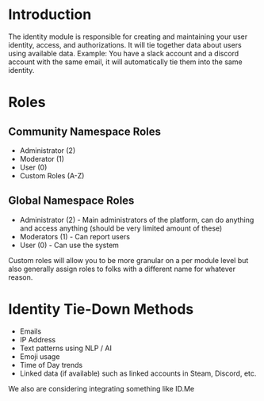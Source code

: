 # Introduction

The identity module is responsible for creating and maintaining your user identity, access, and authorizations.
It will tie together data about users using available data.
Example: You have a slack account and a discord account with the same email, it will automatically tie them into the same identity.

# Roles

## Community Namespace Roles

- Administrator (2)
- Moderator (1)
- User (0)
- Custom Roles (A-Z)

## Global Namespace Roles
- Administrator (2) - Main administrators of the platform, can do anything and access anything (should be very limited amount of these)
- Moderators (1) - Can report users
- User (0) - Can use the system

Custom roles will allow you to be more granular on a per module level but also generally assign roles to folks with a different name for whatever reason.

# Identity Tie-Down Methods
- Emails
- IP Address
- Text patterns using NLP / AI
- Emoji usage
- Time of Day trends
- Linked data (if available) such as linked accounts in Steam, Discord, etc.

We also are considering integrating something like ID.Me


